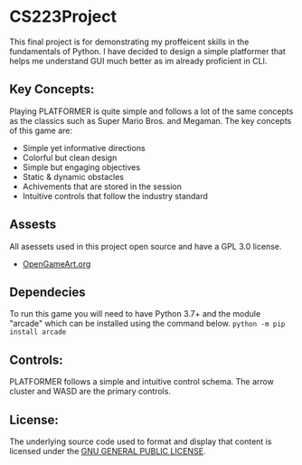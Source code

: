 # CS223Project

This final project is for demonstrating my proffeicent skills in the fundamentals of Python. I have decided to design a simple platformer that helps me understand GUI much better as im already proficient in CLI.

## Key Concepts:
Playing PLATFORMER is quite simple and follows a lot of the same concepts as the classics such as Super Mario Bros. and Megaman. The key concepts of this game are:
- Simple yet informative directions
- Colorful but clean design
- Simple but engaging objectives
- Static & dynamic obstacles
- Achivements that are stored in the session
- Intuitive controls that follow the industry standard

## Assests
All asessets used in this project open source and have a GPL 3.0 license.
- [OpenGameArt.org](https://opengameart.org/)

## Dependecies
To run this game you will need to have Python 3.7+ and the module "arcade" which can be installed using the command below.
`python -m pip install arcade`

## Controls:
PLATFORMER follows a simple and intuitive control schema. The arrow cluster and WASD are the primary controls.

## License:
The underlying source code used to format and display that content is licensed under the [GNU GENERAL PUBLIC LICENSE](https://github.com/windlej/CS223Project/commit/43c06a426282e5a8a71aa25b0051ddfa8406bc63).
